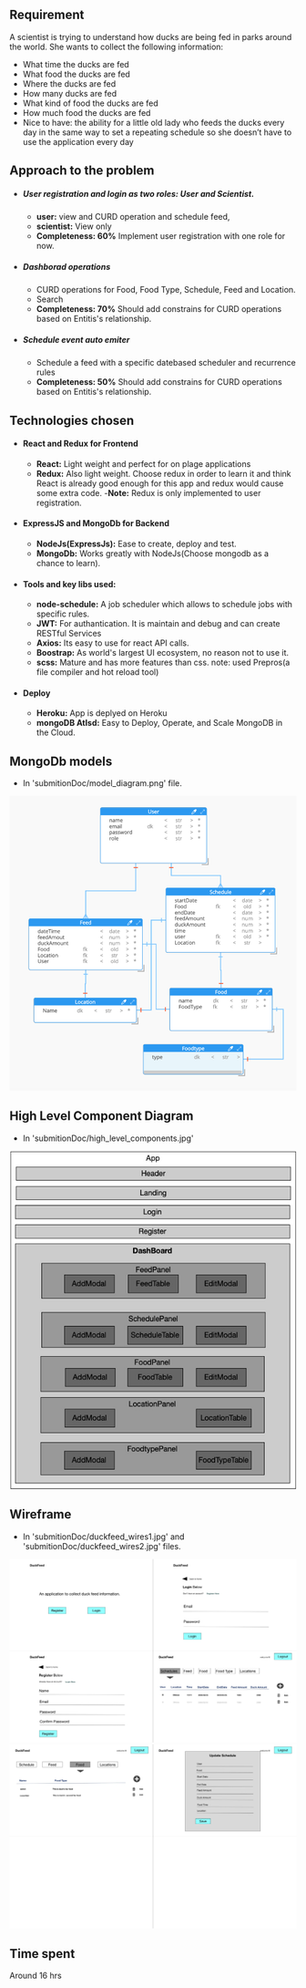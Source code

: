 

## Requirement
A scientist is trying to understand how ducks are being fed in parks around the world. She wants to collect the following information:
- What time the ducks are fed
- What food the ducks are fed
- Where the ducks are fed
- How many ducks are fed
- What kind of food the ducks are fed
- How much food the ducks are fed
- Nice to have: the ability for a little old lady who feeds the ducks every day in the same
way to set a repeating schedule so she doesn’t have to use the application every day


## Approach to the problem
- ##### User registration and login as two roles: User and Scientist.
    - **user:** view and CURD operation and schedule feed,
    - **scientist:** View only
    - **Completeness: 60%** Implement user registration with one role for now.


- ##### Dashborad operations
    - CURD operations for Food, Food Type, Schedule, Feed and Location.
    - Search
    - **Completeness: 70%** Should add constrains for CURD operations based on Entitis's relationship.


- ##### Schedule event auto emiter
    * Schedule a feed with a specific datebased scheduler and recurrence rules
    * **Completeness: 50%** Should add constrains for CURD operations based on Entitis's relationship.


## Technologies chosen
- #### React and Redux for Frontend
    - **React:** Light weight and perfect for on plage applications
    - **Redux:** Also light weight. Choose redux in order to learn it and think React is already good enough for this app and redux would cause some extra code.
    -**Note:** Redux is only implemented to user registration.

- #### ExpressJS and MongoDb for Backend
    - **NodeJs(ExpressJs):** Ease to create, deploy and test.
    - **MongoDb:** Works greatly with NodeJs(Choose mongodb as a chance to learn).

- #### Tools and key libs used:
    - **node-schedule:** A job scheduler which allows to schedule jobs with specific rules.
    - **JWT:** For authantication. It is maintain and debug and can create RESTful Services
    - **Axios:** Its easy to use for react API calls.
    - **Boostrap:** As world's largest UI ecosystem, no reason not to use it.
    - **scss:** Mature and has more features than css. note: used Prepros(a file compiler and hot reload tool)

- #### Deploy
    - **Heroku:** App is deplyed on Heroku
    - **mongoDB Atlsd:** Easy to Deploy, Operate, and Scale MongoDB in the Cloud.


## MongoDb models
- In 'submitionDoc/model_diagram.png' file.

![Alt text](submitionDoc/model_diagram.png?raw=true "model_diagram")


## High Level Component Diagram
- In 'submitionDoc/high_level_components.jpg'

![Alt text](submitionDoc/high_level_components.jpg?raw=true "duckfeed_wires1")


## Wireframe
- In 'submitionDoc/duckfeed_wires1.jpg' and 'submitionDoc/duckfeed_wires2.jpg' files.

![Alt text](submitionDoc/duckfeed_wires1.jpg?raw=true "duckfeed_wires1")
![Alt text](submitionDoc/duckfeed_wires2.jpg?raw=true "duckfeed_wires2")

## Time spent
Around 16 hrs
